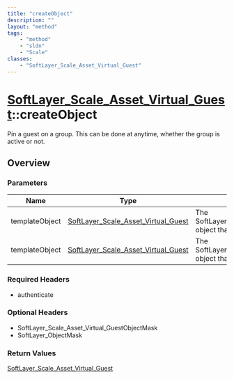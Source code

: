 ```yaml
---
title: "createObject"
description: ""
layout: "method"
tags:
    - "method"
    - "sldn"
    - "Scale"
classes:
    - "SoftLayer_Scale_Asset_Virtual_Guest"
---
```

# [SoftLayer_Scale_Asset_Virtual_Guest](/reference/services/SoftLayer_Scale_Asset_Virtual_Guest)::createObject

Pin a guest on a group. This can be done at anytime, whether the group is active or not. 


## Overview 


### Parameters 
|Name | Type | Description |
| --- | --- | --- |
|templateObject| <a href='/reference/datatypes/SoftLayer_Scale_Asset_Virtual_Guest'>SoftLayer_Scale_Asset_Virtual_Guest </a>| The SoftLayer_Scale_Asset_Virtual_Guest object that you wish to create.|
|templateObject| <a href='/reference/datatypes/SoftLayer_Scale_Asset_Virtual_Guest'>SoftLayer_Scale_Asset_Virtual_Guest </a>| The SoftLayer_Scale_Asset_Virtual_Guest object that you wish to create.|


### Required Headers
* authenticate

### Optional Headers
* SoftLayer_Scale_Asset_Virtual_GuestObjectMask
* SoftLayer_ObjectMask

### Return Values
<a href='/reference/datatypes/SoftLayer_Scale_Asset_Virtual_Guest'>SoftLayer_Scale_Asset_Virtual_Guest </a>

